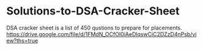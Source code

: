 # Solutions-to-DSA-Cracker-Sheet
DSA cracker sheet is a list of 450 qustions to prepare for placements. 
https://drive.google.com/file/d/1FMdN_OCfOI0iAeDlqswCiC2DZzD4nPsb/view?ths=true
